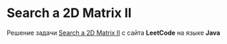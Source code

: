 # Search a 2D Matrix II
Решение задачи [Search a 2D Matrix II](https://leetcode.com/problems/search-a-2d-matrix-ii/) с сайта **LeetCode** на языке **Java**